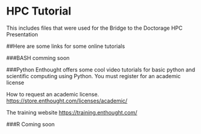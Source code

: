 # HPC Tutorial

This includes files that were used for the Bridge to the Doctorage HPC Presentation

##Here are some links for some online tutorials

###BASH
comming soon

###Python
Enthought offers some cool video tutorials for basic python and scientific computing using Python. You must register for an academic license

How to request an academic license.
https://store.enthought.com/licenses/academic/

The training website
https://training.enthought.com/

###R
Coming soon
